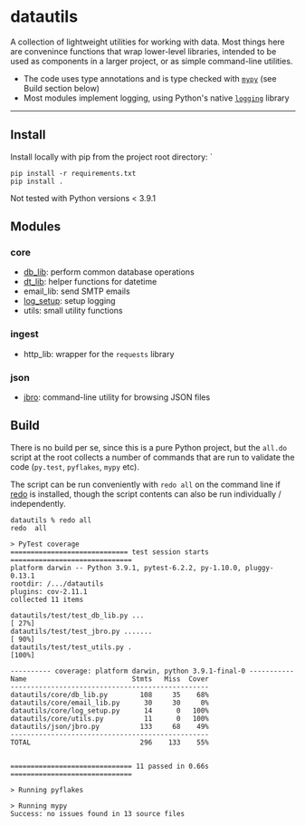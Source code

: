 
# datautils

A collection of lightweight utilities for working with data. Most things here are convenince functions that wrap lower-level libraries, intended to be used as components in a larger project, or as simple command-line utilities.

- The code uses type annotations and is type checked with [`mypy`](https://mypy.readthedocs.io/en/latest/index.html) (see Build section below)
- Most modules implement logging, using Python's native [`logging`](https://docs.python.org/3/howto/logging.html) library

<hr>

## Install

Install locally with pip from the project root directory: `

```shell
pip install -r requirements.txt
pip install .
```

Not tested with Python versions < 3.9.1


## Modules

### core

- [db_lib](https://github.com/tkuriyama/datautils/blob/master/datautils/docs/db_lib.md): perform common database operations
- [dt_lib](https://github.com/tkuriyama/datautils/blob/master/datautils/docs/dt_lib.md): helper functions for datetime
- email_lib: send SMTP emails
- [log_setup](https://github.com/tkuriyama/datautils/blob/master/datautils/docs/log_setup.md): setup logging
- utils: small utility functions

### ingest
- http_lib: wrapper for the `requests` library

### json

- [jbro](https://github.com/tkuriyama/datautils/tree/master/datautils/docs/jbro.md): command-line utility for browsing JSON files


## Build

There is no build per se, since this is a pure Python project, but the `all.do` script at the root collects a number of commands that are run to validate the code (`py.test`, `pyflakes`, `mypy` etc).

The script can be run conveniently with `redo all` on the command line if [redo](https://redo.readthedocs.io/en/latest/) is installed, though the script contents can also be run individually / independently.

```
datautils % redo all
redo  all

> PyTest coverage
============================= test session starts ==============================
platform darwin -- Python 3.9.1, pytest-6.2.2, py-1.10.0, pluggy-0.13.1
rootdir: /.../datautils
plugins: cov-2.11.1
collected 11 items

datautils/test/test_db_lib.py ...                                        [ 27%]
datautils/test/test_jbro.py .......                                      [ 90%]
datautils/test/test_utils.py .                                           [100%]                                                               

---------- coverage: platform darwin, python 3.9.1-final-0 -----------
Name                          Stmts   Miss  Cover
-------------------------------------------------
datautils/core/db_lib.py        108     35    68%
datautils/core/email_lib.py      30     30     0%
datautils/core/log_setup.py      14      0   100%
datautils/core/utils.py          11      0   100%
datautils/json/jbro.py          133     68    49%
-------------------------------------------------
TOTAL                           296    133    55%


============================== 11 passed in 0.66s ==============================
                                                                                                                                              
> Running pyflakes
                                                                                                                                              
> Running mypy
Success: no issues found in 13 source files 
```
